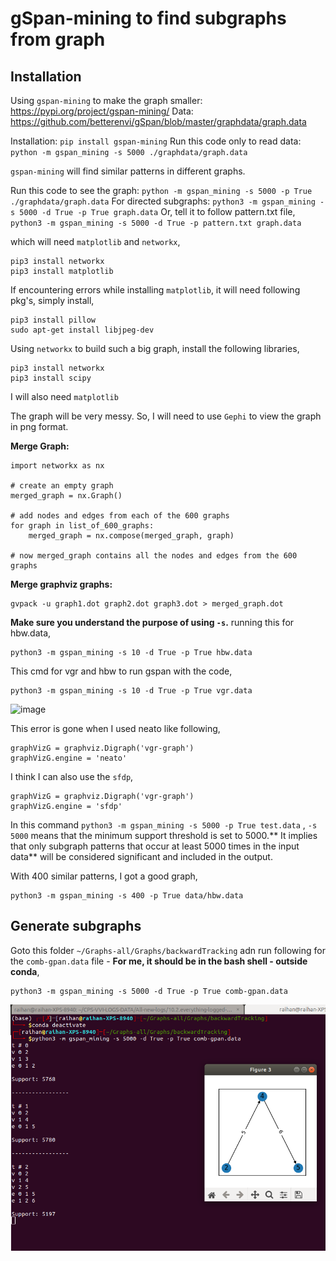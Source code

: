 # gSpan-mining to find subgraphs from graph

## Installation
Using `gspan-mining` to make the graph smaller: https://pypi.org/project/gspan-mining/
Data: https://github.com/betterenvi/gSpan/blob/master/graphdata/graph.data

Installation: `pip install gspan-mining`
Run this code only to read data: `python -m gspan_mining -s 5000 ./graphdata/graph.data`

`gspan-mining` will find similar patterns in different graphs.

Run this code to see the graph: `python -m gspan_mining -s 5000 -p True ./graphdata/graph.data`
For directed subgraphs: 
     `python3 -m gspan_mining -s 5000 -d True -p True graph.data`
     Or, tell it to follow pattern.txt file,
     `python3 -m gspan_mining -s 5000 -d True -p pattern.txt graph.data`

which will need `matplotlib` and `networkx`,
```
pip3 install networkx
pip3 install matplotlib
```
If encountering errors while installing `matplotlib`, it will need following pkg's, simply install,
```
pip3 install pillow
sudo apt-get install libjpeg-dev
```

Using `networkx` to build such a big graph, install the following libraries,
```
pip3 install networkx
pip3 install scipy
```
I will also need `matplotlib`

The graph will be very messy. So, I will need to use `Gephi` to view the graph in png format.

**__Merge Graph:__**
```
import networkx as nx

# create an empty graph
merged_graph = nx.Graph()

# add nodes and edges from each of the 600 graphs
for graph in list_of_600_graphs:
    merged_graph = nx.compose(merged_graph, graph)

# now merged_graph contains all the nodes and edges from the 600 graphs
```

**__Merge graphviz graphs:__**
```
gvpack -u graph1.dot graph2.dot graph3.dot > merged_graph.dot
```
**Make sure you understand the purpose of using `-s`.**
running this for hbw.data,
```
python3 -m gspan_mining -s 10 -d True -p True hbw.data
```

This cmd for vgr and hbw to run gspan with the code,
```
python3 -m gspan_mining -s 10 -d True -p True vgr.data
```
![image](https://github.com/mdrahmed/cheatsheets/assets/26908164/37300f3a-607f-4283-ab22-27a5b8f5ec24)


This error is gone when I used neato like following,
```
graphVizG = graphviz.Digraph('vgr-graph')
graphVizG.engine = 'neato'
```

I think I can also use the `sfdp`,
```
graphVizG = graphviz.Digraph('vgr-graph')
graphVizG.engine = 'sfdp'
```

In this command `python3 -m gspan_mining -s 5000 -p True test.data` ,
`-s 5000` means that the minimum support threshold is set to 5000.** It implies that only subgraph patterns that occur at least 5000 times in the input data** will be considered significant and included in the output.

With 400 similar patterns, I got a good graph,
```
python3 -m gspan_mining -s 400 -p True data/hbw.data
```

## Generate subgraphs
Goto this folder `~/Graphs-all/Graphs/backwardTracking` adn run following for the `comb-gpan.data` file - __For me, it should be in the bash shell - outside conda__,
```
python3 -m gspan_mining -s 5000 -d True -p True comb-gpan.data
```
![gspan-subgraph](pics/gspan-subgraphs.png)
